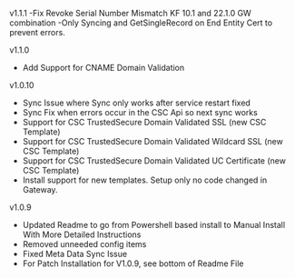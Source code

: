 v1.1.1
-Fix Revoke Serial Number Mismatch KF 10.1 and 22.1.0 GW combination
-Only Syncing and GetSingleRecord on End Entity Cert to prevent errors.

v1.1.0
- Add Support for CNAME Domain Validation 

v1.0.10
- Sync Issue where Sync only works after service restart fixed
- Sync Fix when errors occur in the CSC Api so next sync works
- Support for CSC TrustedSecure Domain Validated SSL (new CSC Template)
- Support for CSC TrustedSecure Domain Validated Wildcard SSL (new CSC Template)
- Support for CSC TrustedSecure Domain Validated UC Certificate (new CSC Template)
- Install support for new templates.  Setup only no code changed in Gateway.

v1.0.9
- Updated Readme to go from Powershell based install to Manual Install With More Detailed Instructions
- Removed unneeded config items
- Fixed Meta Data Sync Issue
- For Patch Installation for V1.0.9, see bottom of Readme File

